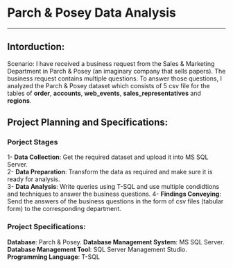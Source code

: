 # Parch & Posey Data Analysis
_____
## Intorduction:
Scenario:
I have received a business request from the Sales & Marketing Department in Parch & Posey (an imaginary company that sells papers). The business request contains multiple questions. To answer those questions, I analyzed the Parch & Posey dataset which consists of 5 csv file for the tables of __order__, __accounts__, __web_events__, __sales_representatives__ and __regions__.

## Project Planning and Specifications:
### Porject Stages
1- __Data Collection__:
  Get the required dataset and upload it into MS SQL Server.
  \
2- __Data Preparation__:
  Transform the data as required and make sure it is ready for analysis.
\
3- __Data Analysis__:
  Write queries using T-SQL and use multiple condidtions and techniques to answer the business questions.
4- __Findings Conveying__:
  Send the answers of the business questions in the form of csv files (tabular form) to the corresponding department.

### Project Specifications:
__Database__: Parch & Posey.
__Database Management System__: MS SQL Server.
__Database Management Tool__: SQL Server Management Studio.
__Programming Language__: T-SQL
